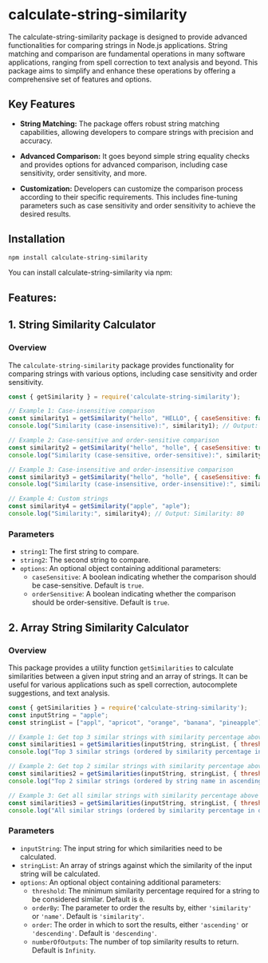 # calculate-string-similarity
The calculate-string-similarity package is designed to provide advanced functionalities for comparing strings in Node.js applications. String matching and comparison are fundamental operations in many software applications, ranging from spell correction to text analysis and beyond. This package aims to simplify and enhance these operations by offering a comprehensive set of features and options.
## Key Features

- **String Matching:** The package offers robust string matching capabilities, allowing developers to compare strings with precision and accuracy.

- **Advanced Comparison:** It goes beyond simple string equality checks and provides options for advanced comparison, including case sensitivity, order sensitivity, and more.

- **Customization:** Developers can customize the comparison process according to their specific requirements. This includes fine-tuning parameters such as case sensitivity and order sensitivity to achieve the desired results.


## Installation
```bash
npm install calculate-string-similarity
```

You can install calculate-string-similarity via npm:

## Features:

## 1. String Similarity Calculator

### Overview

The `calculate-string-similarity` package provides functionality for comparing strings with various options, including case sensitivity and order sensitivity.

```javascript
const { getSimilarity } = require('calculate-string-similarity');

// Example 1: Case-insensitive comparison
const similarity1 = getSimilarity("hello", "HELLO", { caseSensitive: false });
console.log("Similarity (case-insensitive):", similarity1); // Output: Similarity (case-insensitive): 100

// Example 2: Case-sensitive and order-sensitive comparison
const similarity2 = getSimilarity("hello", "holle", { caseSensitive: true, orderSensitive: true });
console.log("Similarity (case-sensitive, order-sensitive):", similarity2); // Output: Similarity (case-sensitive, order-sensitive): 60

// Example 3: Case-insensitive and order-insensitive comparison
const similarity3 = getSimilarity("hello", "holle", { caseSensitive: false, orderSensitive: false });
console.log("Similarity (case-insensitive, order-insensitive):", similarity3); // Output: Similarity (case-insensitive, order-insensitive): 100

// Example 4: Custom strings
const similarity4 = getSimilarity("apple", "aple");
console.log("Similarity:", similarity4); // Output: Similarity: 80
```

### Parameters

- `string1`: The first string to compare.
- `string2`: The second string to compare.
- `options`: An optional object containing additional parameters:
  - `caseSensitive`: A boolean indicating whether the comparison should be case-sensitive. Default is `true`.
  - `orderSensitive`: A boolean indicating whether the comparison should be order-sensitive. Default is `true`.

## 2. Array String Similarity Calculator

### Overview

This package provides a utility function `getSimilarities` to calculate similarities between a given input string and an array of strings. It can be useful for various applications such as spell correction, autocomplete suggestions, and text analysis.

```javascript
const { getSimilarities } = require('calculate-string-similarity');
const inputString = "apple";
const stringList = ["appl", "apricot", "orange", "banana", "pineapple"];

// Example 1: Get top 3 similar strings with similarity percentage above 50% and order by similarity in descending order
const similarities1 = getSimilarities(inputString, stringList, { threshold: 50, orderBy: 'similarity', order: 'descending', numberOfOutputs: 3 });
console.log("Top 3 similar strings (ordered by similarity percentage in descending order):", similarities1);

// Example 2: Get top 2 similar strings with similarity percentage above 60% and order by string name in ascending order
const similarities2 = getSimilarities(inputString, stringList, { threshold: 60, orderBy: 'name', order: 'ascending', numberOfOutputs: 2 });
console.log("Top 2 similar strings (ordered by string name in ascending order):", similarities2);

// Example 3: Get all similar strings with similarity percentage above 40% and order by similarity in descending order
const similarities3 = getSimilarities(inputString, stringList, { threshold: 40, orderBy: 'similarity', order: 'descending' });
console.log("All similar strings (ordered by similarity percentage in descending order):", similarities3);
```

### Parameters

- `inputString`: The input string for which similarities need to be calculated.
- `stringList`: An array of strings against which the similarity of the input string will be calculated.
- `options`: An optional object containing additional parameters:
  - `threshold`: The minimum similarity percentage required for a string to be considered similar. Default is `0`.
  - `orderBy`: The parameter to order the results by, either `'similarity'` or `'name'`. Default is `'similarity'`.
  - `order`: The order in which to sort the results, either `'ascending'` or `'descending'`. Default is `'descending'`.
  - `numberOfOutputs`: The number of top similarity results to return. Default is `Infinity`.
```